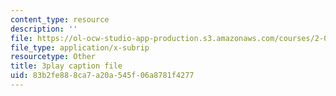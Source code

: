 ```yaml
---
content_type: resource
description: ''
file: https://ol-ocw-studio-app-production.s3.amazonaws.com/courses/2-003sc-engineering-dynamics-fall-2011/83b2fe888ca7a20a545f06a8781f4277_fK9AGvLf3yw.srt
file_type: application/x-subrip
resourcetype: Other
title: 3play caption file
uid: 83b2fe88-8ca7-a20a-545f-06a8781f4277
---
```

